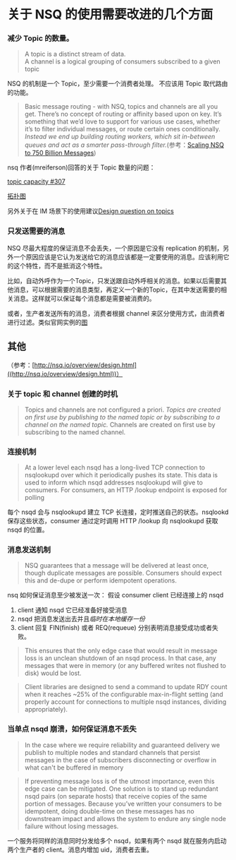 # 关于 NSQ 的使用需要改进的几个方面

### 减少 Topic 的数量。

> A topic is a distinct stream of data.  
> A channel is a logical grouping of consumers subscribed to a given topic

NSQ 的机制是一个 Topic，至少需要一个消费者处理。
不应该用 Topic 取代路由的功能。

> Basic message routing - with NSQ, topics and channels are all you get. There’s no concept of routing or affinity based upon on key. It’s something that we’d love to support for various use cases, whether it’s to filter individual messages, or route certain ones conditionally. *Instead we end up building routing workers, which sit in-between queues and act as a smarter pass-through filter.*(参考：[Scaling NSQ to 750 Billion Messages](https://segment.com/blog/scaling-nsq/))

nsq 作者(mreiferson)回答的关于 Topic 数量的问题：

[topic capacity #307](https://github.com/nsqio/nsq/issues/307)

[拓扑图](https://camo.githubusercontent.com/ad53b80b1e65de2d6ced74232d8dd5c6cbb170d3/68747470733a2f2f662e636c6f75642e6769746875622e636f6d2f6173736574732f3138373434312f323133313636302f38626436326464322d393261332d313165332d383836332d3863643964633263376366632e706e67)

另外关于在 IM 场景下的使用建议[Design question on topics](https://groups.google.com/forum/#!topic/nsq-users/AeoiVMt37eE)

### 只发送需要的消息

NSQ 尽最大程度的保证消息不会丢失，一个原因是它没有 replication 的机制，另外一个原因应该是它认为发送给它的消息应该都是一定要使用的消息。应该利用它的这个特性，而不是抵消这个特性。

比如，自动外呼作为一个Topic，只发送跟自动外呼相关的消息。如果以后需要其他消息，可以根据需要的消息类型，再定义一个新的Topic，在其中发送需要的相关消息。这样就可以保证每个消息都是需要被消费的。

或者，生产者发送所有的消息，消费者根据 channel 来区分使用方式，由消费者进行过滤。类似官网实例的[图](http://nsq.io/overview/design.html)


## 其他
（参考：[http://nsq.io/overview/design.html]((http://nsq.io/overview/design.html))）
### 关于 topic 和 channel 创建的时机

> Topics and channels are not configured a priori. *Topics are created on first use by publishing to the named topic or by subscribing to a channel on the named topic.* Channels are created on first use by subscribing to the named channel.

### 连接机制

> At a lower level each nsqd has a long-lived TCP connection to nsqlookupd over which it periodically pushes its state. This data is used to inform which nsqd addresses nsqlookupd will give to consumers. For consumers, an HTTP /lookup endpoint is exposed for polling

每个 nsqd 会与 nsqlookupd 建立 TCP 长连接，定时推送自己的状态。nsqlookd 保存这些状态，consumer 通过定时调用 HTTP /lookup 向 nsqlookupd 获取 nsqd 的位置。


### 消息发送机制

> NSQ guarantees that a message will be delivered at least once, though duplicate messages are possible. Consumers should expect this and de-dupe or perform idempotent operations.

nsq 如何保证消息至少被发送一次：
假设 consumer client 已经连接上的 nsqd

1. client 通知 nsqd 它已经准备好接受消息
2. nsqd 把消息发送出去并且*临时在本地缓存一份*
3. client 回复 FIN(finish) 或者 REQ(requeue) 分别表明消息接受成功或者失败。

> This ensures that the only edge case that would result in message loss is an unclean shutdown of an nsqd process. In that case, any messages that were in memory (or any buffered writes not flushed to disk) would be lost.

> Client libraries are designed to send a command to update RDY count when it reaches ~25% of the configurable max-in-flight setting (and properly account for connections to multiple nsqd instances, dividing appropriately).

### 当单点 nsqd 崩溃，如何保证消息不丢失

> In the case where we require reliability and guaranteed delivery we publish to multiple nodes and standard channels that persist messages in the case of subscribers disconnecting or overflow in what can't be buffered in memory

> If preventing message loss is of the utmost importance, even this edge case can be mitigated. One solution is to stand up redundant nsqd pairs (on separate hosts) that receive copies of the same portion of messages. Because you’ve written your consumers to be idempotent, doing double-time on these messages has no downstream impact and allows the system to endure any single node failure without losing messages.

一个服务将同样的消息同时分发给多个 nsqd，如果有两个 nsqd 就在服务内启动两个生产者的 client。消息内增加 uid，消费者去重。
